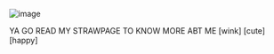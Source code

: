       
![image](https://github.com/user-attachments/assets/c51dbd4f-0643-40c1-bbe9-0b8514ebe50e)

YA GO READ MY STRAWPAGE TO KNOW MORE ABT ME [wink] [cute] [happy]





